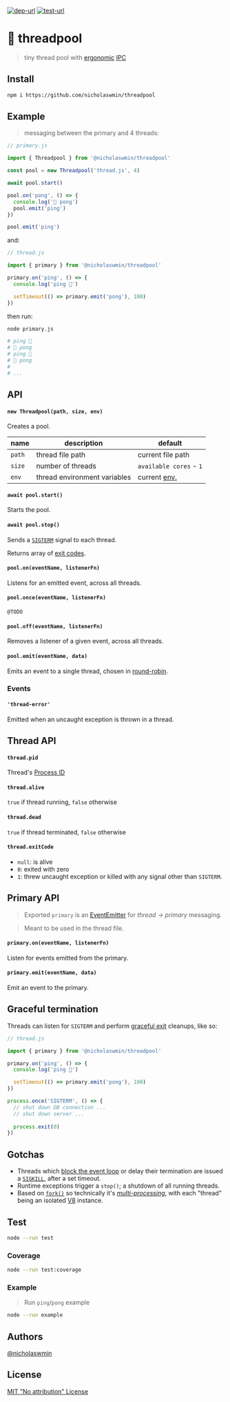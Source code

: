 [![dep-url][dep-badge]][dep-url] [![test-url][test-badge]][test-url] 

# :thread: threadpool

> tiny thread pool with [ergonomic][ee] [IPC]

## Install

```bash
npm i https://github.com/nicholaswmin/threadpool
```

## Example

> messaging between the primary and 4 threads:

```js
// primary.js

import { Threadpool } from '@nicholaswmin/threadpool'

const pool = new Threadpool('thread.js', 4)

await pool.start()

pool.on('pong', () => {
  console.log('🏓 pong')
  pool.emit('ping')
})

pool.emit('ping')
```

and:

```js
// thread.js 

import { primary } from '@nicholaswmin/threadpool'

primary.on('ping', () => {
  console.log('ping 🏓')

  setTimeout(() => primary.emit('pong'), 100)
})
```

then run:

```bash
node primary.js
```

```bash
# ping 🏓
# 🏓 pong
# ping 🏓
# 🏓 pong
# 
# ...
```

## API

#### `new Threadpool(path, size, env)`

Creates a pool.  


| name         	| description                      | default         	        |
|--------------	|--------------------------------- |--------------------      |
| `path`      	| thread file path                 | current file path        |
| `size`       	| number of threads                | `available cores` - `1`  |
| `env`        	| thread environment variables     | current [env.][env]	    |


#### `await pool.start()`

Starts the pool.

#### `await pool.stop()`

Sends a [`SIGTERM`][signals] signal to each thread.

Returns array of [exit codes][ecodes].  

#### `pool.on(eventName, listenerFn)`

Listens for an emitted event, across all threads.

#### `pool.once(eventName, listenerFn)`

`@TODO`

#### `pool.off(eventName, listenerFn)`

Removes a listener of a given event, across all threads.

#### `pool.emit(eventName, data)`

Emits an event to a single thread, chosen in [round-robin][rr].

### Events

#### `'thread-error'` 

Emitted when an uncaught exception is thrown in a thread.

## Thread API

#### `thread.pid`

Thread's [Process ID][pid]

#### `thread.alive`

`true` if thread running, `false` otherwise

#### `thread.dead`

`true` if thread terminated, `false` otherwise

#### `thread.exitCode`

- `null`: is alive
- `0`: exited with zero 
- `1`: threw uncaught exception or killed with any signal other than `SIGTERM`.

## Primary API

> Exported `primary` is an [EventEmitter][ee] for *thread -> primary* messaging.    

> Meant to be used in the thread file.

#### `primary.on(eventName, listenerFn)`

Listen for events emitted from the primary.

#### `primary.emit(eventName, data)`

Emit an event to the primary.

## Graceful termination

Threads can listen for `SIGTERM` and perform [graceful exit][grace] cleanups,
like so:

```js
// thread.js 

import { primary } from '@nicholaswmin/threadpool'

primary.on('ping', () => {
  console.log('ping 🏓')

  setTimeout(() => primary.emit('pong'), 100)
})

process.once('SIGTERM', () => {
  // shut down DB connection ...
  // shut down server ...
  
  process.exit(0)
})
```

## Gotchas 

- Threads which [block the event loop][ee-block] or delay their termination 
  are issued a [`SIGKILL`][signals], after a set timeout.
- Runtime exceptions trigger a `stop()`; a shutdown of all running threads.
- Based on [`fork()`][fork] so technically it's [*multi-processing*][child-p],
  with each "thread" being an isolated [V8][v8] instance. 

## Test 

```bash 
node --run test
```

### Coverage 

```bash
node --run test:coverage
```

### Example

> Run `ping`/`pong` example

```bash 
node --run example
```

## Authors

[@nicholaswmin][nicholaswmin]

## License 

[MIT "No attribution" License][license] 


[test-badge]: https://github.com/nicholaswmin/threadpool/actions/workflows/test.yml/badge.svg
[test-url]: https://github.com/nicholaswmin/threadpool/actions/workflows/test.yml
[dep-badge]: https://img.shields.io/badge/dependencies-0-b.svg
[dep-url]: https://blog.author.io/npm-needs-a-personal-trainer-537e0f8859c6

[ipc]: https://en.wikipedia.org/wiki/Inter-process_communication
[fork]: https://nodejs.org/api/child_process.html#child_processforkmodulepath-args-options
[env]: https://nodejs.org/api/process.html#processenv
[ee]: https://nodejs.org/docs/latest/api/events.html#emitteremiteventname-args
[ecodes]: https://en.wikipedia.org/wiki/Exit_status
[node-signals]: https://nodejs.org/api/process.html#signal-events
[signals]: https://www.gnu.org/software/libc/manual/html_node/Termination-Signals.html
[pid]: https://en.wikipedia.org/wiki/Process_identifier
[ee-block]: https://nodejs.org/en/learn/asynchronous-work/dont-block-the-event-loop
[rr]: https://en.wikipedia.org/wiki/Round-robin_scheduling
[grace]: https://en.wikipedia.org/wiki/Graceful_exit
[child-p]: https://en.wikipedia.org/wiki/Child_process
[v8]: https://v8.dev/

[nicholaswmin]: https://github.com/nicholaswmin
[license]: ./LICENSE
